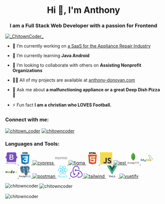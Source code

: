 <h1 align="center">Hi 👋, I'm Anthony</h1>
<h3 align="center">I am a Full Stack Web Developer with a passion for Frontend</h3>



<p align="left"> <a href="https://twitter.com/_ChitownCoder_" target="blank"><img src="https://img.shields.io/twitter/follow/_ChitownCoder_?logo=twitter&style=for-the-badge" alt="_ChitownCoder_" /></a> </p>

- 🔭 I’m currently working on [a SaaS for the Appliance Repair Industry](anthony-donovan.com)

- 🌱 I’m currently learning **Java Android**

- 👯 I’m looking to collaborate with others on **Assisting Nonprofit Organizations**

- 👨‍💻 All of my projects are available at [anthony-donovan.com](anthony-donovan.com)

- 💬 Ask me about **a malfunctioning appliance or a great Deep Dish Pizza🍕**

- ⚡ Fun fact **I am a christian who LOVES Football.**

<h3 align="left">Connect with me:</h3>
<p align="left">
<a href="https://twitter.com/chitown_coder" target="blank"><img align="center" src="https://cdn.jsdelivr.net/npm/simple-icons@3.0.1/icons/twitter.svg" alt="chitown_coder" height="30" width="40" /></a>
<a href="https://linkedin.com/in/chitowncoder" target="blank"><img align="center" src="https://cdn.jsdelivr.net/npm/simple-icons@3.0.1/icons/linkedin.svg" alt="chitowncoder" height="30" width="40" /></a>
</p>

<h3 align="left">Languages and Tools:</h3>
<p align="left"> <a href="https://getbootstrap.com" target="_blank"> <img src="https://raw.githubusercontent.com/devicons/devicon/master/icons/bootstrap/bootstrap-plain-wordmark.svg" alt="bootstrap" width="40" height="40"/> </a> <a href="https://www.w3schools.com/css/" target="_blank"> <img src="https://raw.githubusercontent.com/devicons/devicon/master/icons/css3/css3-original-wordmark.svg" alt="css3" width="40" height="40"/> </a> <a href="https://www.cypress.io" target="_blank"> <img src="https://raw.githubusercontent.com/simple-icons/simple-icons/6e46ec1fc23b60c8fd0d2f2ff46db82e16dbd75f/icons/cypress.svg" alt="cypress" width="40" height="40"/> </a> <a href="https://expressjs.com" target="_blank"> <img src="https://raw.githubusercontent.com/devicons/devicon/master/icons/express/express-original-wordmark.svg" alt="express" width="40" height="40"/> </a> <a href="https://www.figma.com/" target="_blank"> <img src="https://www.vectorlogo.zone/logos/figma/figma-icon.svg" alt="figma" width="40" height="40"/> </a> <a href="https://www.w3.org/html/" target="_blank"> <img src="https://raw.githubusercontent.com/devicons/devicon/master/icons/html5/html5-original-wordmark.svg" alt="html5" width="40" height="40"/> </a> <a href="https://developer.mozilla.org/en-US/docs/Web/JavaScript" target="_blank"> <img src="https://raw.githubusercontent.com/devicons/devicon/master/icons/javascript/javascript-original.svg" alt="javascript" width="40" height="40"/> </a> <a href="https://jestjs.io" target="_blank"> <img src="https://www.vectorlogo.zone/logos/jestjsio/jestjsio-icon.svg" alt="jest" width="40" height="40"/> </a> <a href="https://www.mongodb.com/" target="_blank"> <img src="https://raw.githubusercontent.com/devicons/devicon/master/icons/mongodb/mongodb-original-wordmark.svg" alt="mongodb" width="40" height="40"/> </a> <a href="https://www.mysql.com/" target="_blank"> <img src="https://raw.githubusercontent.com/devicons/devicon/master/icons/mysql/mysql-original-wordmark.svg" alt="mysql" width="40" height="40"/> </a> <a href="https://nodejs.org" target="_blank"> <img src="https://raw.githubusercontent.com/devicons/devicon/master/icons/nodejs/nodejs-original-wordmark.svg" alt="nodejs" width="40" height="40"/> </a> <a href="https://www.postgresql.org" target="_blank"> <img src="https://raw.githubusercontent.com/devicons/devicon/master/icons/postgresql/postgresql-original-wordmark.svg" alt="postgresql" width="40" height="40"/> </a> <a href="https://postman.com" target="_blank"> <img src="https://www.vectorlogo.zone/logos/getpostman/getpostman-icon.svg" alt="postman" width="40" height="40"/> </a> <a href="https://reactjs.org/" target="_blank"> <img src="https://raw.githubusercontent.com/devicons/devicon/master/icons/react/react-original-wordmark.svg" alt="react" width="40" height="40"/> </a> <a href="https://redux.js.org" target="_blank"> <img src="https://raw.githubusercontent.com/devicons/devicon/master/icons/redux/redux-original.svg" alt="redux" width="40" height="40"/> </a> <a href="https://tailwindcss.com/" target="_blank"> <img src="https://www.vectorlogo.zone/logos/tailwindcss/tailwindcss-icon.svg" alt="tailwind" width="40" height="40"/> </a> <a href="https://vuejs.org/" target="_blank"> <img src="https://raw.githubusercontent.com/devicons/devicon/master/icons/vuejs/vuejs-original-wordmark.svg" alt="vuejs" width="40" height="40"/> </a> <a href="https://vuetifyjs.com/en/" target="_blank"> <img src="https://bestofjs.org/logos/vuetify.svg" alt="vuetify" width="40" height="40"/> </a> </p>

<p><img align="left" src="https://github-readme-stats.vercel.app/api/top-langs?username=chitowncoder&show_icons=true&locale=en&layout=compact" alt="chitowncoder" /></p>

<p>&nbsp;<img align="center" src="https://github-readme-stats.vercel.app/api?username=chitowncoder&show_icons=true&locale=en" alt="chitowncoder" /></p>

<p><img align="center" src="https://github-readme-streak-stats.herokuapp.com/?user=chitowncoder&" alt="chitowncoder" /></p>
